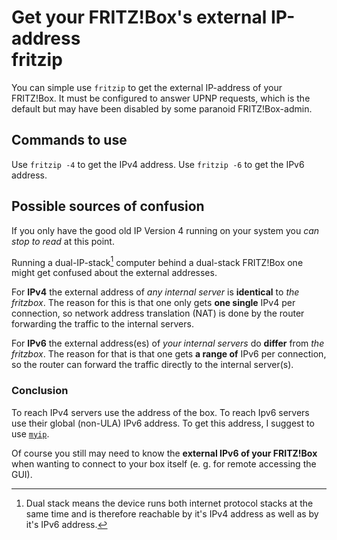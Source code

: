 # Get your FRITZ!Box's external IP-address<br/>fritzip

You can simple use `fritzip` to get the external IP-address of your FRITZ!Box. It must be configured to answer UPNP requests, which is the default but may have been disabled by some paranoid FRITZ!Box-admin.

## Commands to use

Use `fritzip -4` to get the IPv4 address. Use `fritzip -6` to get the IPv6 address.

## Possible sources of confusion
If you only have the good old IP Version 4 running on your system you *can stop to read* at this point.

Running a dual-IP-stack[^1] computer behind a dual-stack FRITZ!Box one might get confused about the external addresses.
[^1]: Dual stack means the device runs both internet protocol stacks at the same time and is therefore reachable by it's IPv4 address as well as by it's IPv6 address.

For **IPv4** the external address of *any internal server* is **identical** to *the fritzbox*.
The reason for this is that one only gets **one single** IPv4 per connection, so network address translation (NAT) is done by the router forwarding the traffic to the internal servers.

For **IPv6** the external address(es) of *your internal servers* do **differ** from *the fritzbox*.
The reason for that is that one gets **a range of** IPv6 per connection, so the router can forward the traffic directly to the internal server(s).
### Conclusion
To reach IPv4 servers use the address of the box.
To reach Ipv6 servers use their global (non-ULA) IPv6 address. To get this address, I suggest to use  [`myip`](myip.md).

Of course you still may need to know the **external IPv6 of your FRITZ!Box** when wanting to connect to your box itself (e. g. for remote accessing the GUI).

